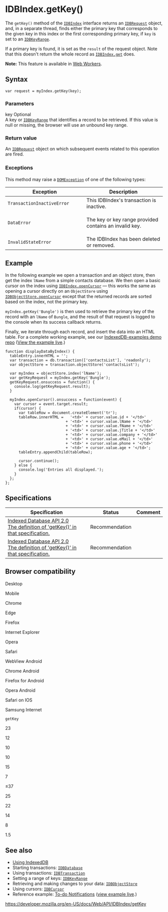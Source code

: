 # IDBIndex.getKey()

The `getKey()` method of the [`IDBIndex`](../idbindex) interface returns an [`IDBRequest`](../idbrequest) object, and, in a separate thread, finds either the primary key that corresponds to the given key in this index or the first corresponding primary key, if `key` is set to an [`IDBKeyRange`](../idbkeyrange).

If a primary key is found, it is set as the `result` of the request object. Note that this doesn't return the whole record as [`IDBIndex.get`](get) does.

**Note:** This feature is available in [Web Workers](../web_workers_api).

## Syntax

    var request = myIndex.getKey(key);

### Parameters

key <span class="badge inline optional">Optional</span>  
A key or [`IDBKeyRange`](../idbkeyrange) that identifies a record to be retrieved. If this value is null or missing, the browser will use an unbound key range.

### Return value

An [`IDBRequest`](../idbrequest) object on which subsequent events related to this operation are fired.

### <span style="line-height: 1.5;">Exceptions</span>

This method may raise a [`DOMException`](../domexception) of one of the following types:

<table><colgroup><col style="width: 50%" /><col style="width: 50%" /></colgroup><thead><tr class="header"><th>Exception</th><th>Description</th></tr></thead><tbody><tr class="odd"><td><code>TransactionInactiveError</code></td><td>This IDBIndex's transaction is inactive.</td></tr><tr class="even"><td><code>DataError</code></td><td><p>The key or key range provided contains an invalid key.</p></td></tr><tr class="odd"><td><code>InvalidStateError</code></td><td>The IDBIndex has been deleted or removed.</td></tr></tbody></table>

## Example

In the following example we open a transaction and an object store, then get the index `lName` from a simple contacts database. We then open a basic cursor on the index using [`IDBIndex.openCursor`](opencursor) — this works the same as opening a cursor directly on an `ObjectStore` using [`IDBObjectStore.openCursor`](../idbobjectstore/opencursor) except that the returned records are sorted based on the index, not the primary key.

`myIndex.getKey('Bungle')` is then used to retrieve the primary key of the record with an `lName` of `Bungle`, and the result of that request is logged to the console when its success callback returns.

Finally, we iterate through each record, and insert the data into an HTML table. For a complete working example, see our [IndexedDB-examples demo repo](https://github.com/mdn/indexeddb-examples/tree/master/idbindex) ([View the example live](https://mdn.github.io/indexeddb-examples/idbindex).)

    function displayDataByIndex() {
      tableEntry.innerHTML = '';
      var transaction = db.transaction(['contactsList'], 'readonly');
      var objectStore = transaction.objectStore('contactsList');

      var myIndex = objectStore.index('lName');
      var getKeyRequest = myIndex.getKey('Bungle');
      getKeyRequest.onsuccess = function() {
        console.log(getKeyRequest.result);
      }

      myIndex.openCursor().onsuccess = function(event) {
        var cursor = event.target.result;
        if(cursor) {
          var tableRow = document.createElement('tr');
          tableRow.innerHTML =   '<td>' + cursor.value.id + '</td>'
                               + '<td>' + cursor.value.lName + '</td>'
                               + '<td>' + cursor.value.fName + '</td>'
                               + '<td>' + cursor.value.jTitle + '</td>'
                               + '<td>' + cursor.value.company + '</td>'
                               + '<td>' + cursor.value.eMail + '</td>'
                               + '<td>' + cursor.value.phone + '</td>'
                               + '<td>' + cursor.value.age + '</td>';
          tableEntry.appendChild(tableRow);

          cursor.continue();
        } else {
          console.log('Entries all displayed.');
        }
      };
    };

## Specifications

<table><thead><tr class="header"><th>Specification</th><th>Status</th><th>Comment</th></tr></thead><tbody><tr class="odd"><td><a href="https://www.w3.org/TR/IndexedDB/#dom-idbindex-getkey">Indexed Database API 2.0<br />
<span class="small">The definition of 'getKey()' in that specification.</span></a></td><td><span class="spec-rec">Recommendation</span></td><td></td></tr><tr class="even"><td><a href="https://www.w3.org/TR/IndexedDB/#dom-idbindex-getkey">Indexed Database API 2.0<br />
<span class="small">The definition of 'getKey()' in that specification.</span></a></td><td><span class="spec-rec">Recommendation</span></td><td></td></tr></tbody></table>

## Browser compatibility

Desktop

Mobile

Chrome

Edge

Firefox

Internet Explorer

Opera

Safari

WebView Android

Chrome Android

Firefox for Android

Opera Android

Safari on IOS

Samsung Internet

`getKey`

23

12

10

10

15

7

≤37

25

22

14

8

1.5

## See also

- [Using IndexedDB](../indexeddb_api/using_indexeddb)
- Starting transactions: [`IDBDatabase`](../idbdatabase)
- Using transactions: [`IDBTransaction`](../idbtransaction)
- Setting a range of keys: [`IDBKeyRange`](../idbkeyrange)
- Retrieving and making changes to your data: [`IDBObjectStore`](../idbobjectstore)
- Using cursors: [`IDBCursor`](../idbcursor)
- Reference example: [To-do Notifications](https://github.com/mdn/to-do-notifications/tree/gh-pages) ([view example live](https://mdn.github.io/to-do-notifications/).)

<a href="https://developer.mozilla.org/en-US/docs/Web/API/IDBIndex/getKey" class="_attribution-link">https://developer.mozilla.org/en-US/docs/Web/API/IDBIndex/getKey</a>
